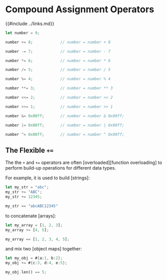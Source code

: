 Compound Assignment Operators
=============================

{{#include ../links.md}}


```rust , no_run
let number = 9;

number += 8;            // number = number + 8

number -= 7;            // number = number - 7

number *= 6;            // number = number * 6

number /= 5;            // number = number / 5

number %= 4;            // number = number % 4

number **= 3;           // number = number ** 3

number <<= 2;           // number = number << 2

number >>= 1;           // number = number >> 1

number &= 0x00ff;       // number = number & 0x00ff;

number |= 0x00ff;       // number = number | 0x00ff;

number ^= 0x00ff;       // number = number ^ 0x00ff;
```


The Flexible `+=`
----------------

The the `+` and `+=` operators are often [overloaded][function overloading] to perform
build-up operations for different data types.

For example, it is used to build [strings]:

```rust , no_run
let my_str = "abc";
my_str += "ABC";
my_str += 12345;

my_str == "abcABC12345"
```

to concatenate [arrays]:

```rust , no_run
let my_array = [1, 2, 3];
my_array += [4, 5];

my_array == [1, 2, 3, 4, 5];
```

and mix two [object maps] together:

```rust , no_run
let my_obj = #{a:1, b:2};
my_obj += #{c:3, d:4, e:5};

my_obj.len() == 5;
```
